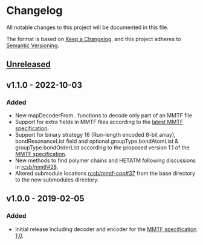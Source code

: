 # Changelog
All notable changes to this project will be documented in this file.

The format is based on [Keep a Changelog](https://keepachangelog.com/),
and this project adheres to [Semantic Versioning](https://semver.org/).

## [Unreleased]

## v1.1.0 - 2022-10-03
### Added
- New mapDecoderFrom.. functions to decode only part of an MMTF file
- Support for extra fields in MMTF files according to the
  [latest MMTF specification](https://github.com/rcsb/mmtf/pull/36).
- Support for binary strategy 16 (Run-length encoded 8-bit array),
  bondResonanceList field and optional groupType.bondAtomList &
  groupType.bondOrderList according to the proposed version 1.1 of the
  [MMTF specification](https://github.com/rcsb/mmtf/pull/35).
- New methods to find polymer chains and HETATM following discussions in
  [rcsb/mmtf#28](https://github.com/rcsb/mmtf/issues/28).
- Altered submodule locations [rcsb/mmtf-cpp#37](https://github.com/rcsb/mmtf-cpp/pull/37)
  from the base directory to the new submodules directory.

## v1.0.0 - 2019-02-05
### Added
- Initial release including decoder and encoder for the
  [MMTF specification 1.0](https://github.com/rcsb/mmtf/blob/v1.0/spec.md).

[Unreleased]: https://github.com/rcsb/mmtf-cpp/compare/v1.1.0...HEAD
